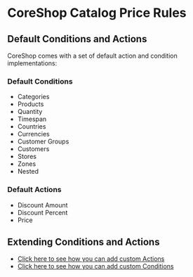 # CoreShop Catalog Price Rules

## Default Conditions and Actions

CoreShop comes with a set of default action and condition implementations:

### Default Conditions


 - Categories
 - Products
 - Quantity
 - Timespan
 - Countries
 - Currencies
 - Customer Groups
 - Customers
 - Stores
 - Zones
 - Nested

### Default Actions

 - Discount Amount
 - Discount Percent
 - Price

## Extending Conditions and Actions

 - [Click here to see how you can add custom Actions](../../../01_Extending_Guide/04_Extending_Rule_Actions.md)
 - [Click here to see how you can add custom Conditions](../../../01_Extending_Guide/05_Extending_Rule_Conditions.md)